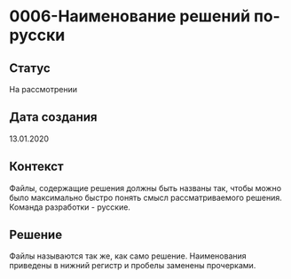 # 0006-Наименование решений по-русски

## Статус

На рассмотрении

## Дата создания

13.01.2020

## Контекст

Файлы, содержащие решения должны быть названы так, чтобы можно было максимально быстро понять смысл рассматриваемого решения. Команда разработки - русские.

## Решение

Файлы называются так же, как само решение. Наименования приведены в нижний регистр и пробелы заменены прочерками.